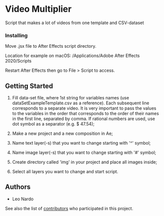 # Video Multiplier

Script that makes a lot of videos from one template and CSV-dataset


### Installing

Move .jsx file to After Effects script directory.

Location for example on macOS: /Applications/Adobe After Effects 2020/Scripts

Restart After Effects then go to File > Script to access.


## Getting Started

1. Fill data-set file, where 1st string for variables names (use dataSetExampleTemplate.csv as a reference).
Each subsequent line corresponds to a separate video.
It is very important to pass the values to the variables in the order that corresponds to the order of their names in the first line, separated by comma.
If rational numbers are used, use dot symbol as a separator (e.g. $ 47.54);

2. Make a new project and a new composition in Ae;

3. Name text layer(-s) that you want to change starting with '^' symbol;

3. Name image layer(-s) that you want to change starting with '#' symbol;

4. Create directory called 'img' in your project and place all images inside;

5. Select all layers you want to change and start script.


## Authors

* Leo Nardo

See also the list of [contributors](http://192.168.88.240:3000/leonardo/scripts.ae.multiplier) who participated in this project.


